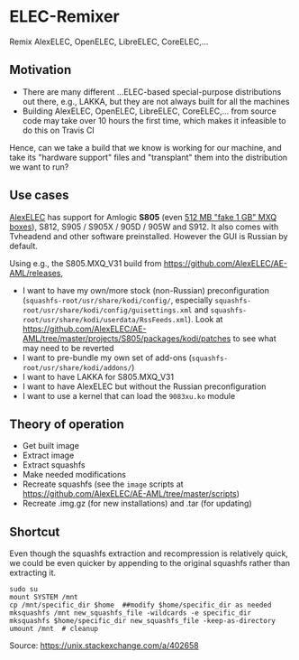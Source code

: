 # ELEC-Remixer

Remix AlexELEC, OpenELEC, LibreELEC, CoreELEC,...

## Motivation

* There are many different ...ELEC-based special-purpose distributions out there, e.g., LAKKA, but they are not always built for all the machines
* Building AlexELEC, OpenELEC, LibreELEC, CoreELEC,... from source code may take over 10 hours the first time, which makes it infeasible to do this on Travis CI

Hence, can we take a build that we know is working for our machine, and take its "hardware support" files and "transplant" them into the distribution we want to run?

## Use cases

[AlexELEC](https://github.com/AlexELEC/AE-AML/) has support for Amlogic __S805__ (even [512 MB "fake 1 GB" MXQ boxes](https://gist.github.com/probonopd/809b89cf1d76e629dd7bb3f5d788be29)), S812, S905 / S905X / 905D / 905W and S912. It also comes with Tvheadend and other software preinstalled. However the GUI is Russian by default.

Using e.g., the S805.MXQ_V31 build from https://github.com/AlexELEC/AE-AML/releases,

* I want to have my own/more stock (non-Russian) preconfiguration (`squashfs-root/usr/share/kodi/config/`, especially `squashfs-root/usr/share/kodi/config/guisettings.xml` and `squashfs-root/usr/share/kodi/userdata/RssFeeds.xml`). Look at https://github.com/AlexELEC/AE-AML/tree/master/projects/S805/packages/kodi/patches to see what may need to be reverted
* I want to pre-bundle my own set of add-ons (`squashfs-root/usr/share/kodi/addons/`)
* I want to have LAKKA for S805.MXQ_V31
* I want to have AlexELEC but without the Russian preconfiguration
* I want to use a kernel that can load the `9083xu.ko` module

## Theory of operation

- Get built image
- Extract image
- Extract squashfs
- Make needed modifications
- Recreate squashfs (see the `image` scripts at https://github.com/AlexELEC/AE-AML/tree/master/scripts)
- Recreate .img.gz (for new installations) and .tar (for updating)

## Shortcut 

Even though the squashfs extraction and recompression is relatively quick, we could be even quicker by appending to the original squashfs rather than extracting it.

```
sudo su
mount SYSTEM /mnt
cp /mnt/specific_dir $home  ##modify $home/specific_dir as needed
mksquashfs /mnt new_squashfs_file -wildcards -e specific_dir
mksquashfs $home/specific_dir new_squashfs_file -keep-as-directory
umount /mnt  # cleanup
```

Source: https://unix.stackexchange.com/a/402658
